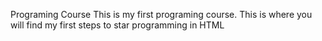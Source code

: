 Programing Course
This is my first programing course. This is where you will find my first steps to star programming in HTML
